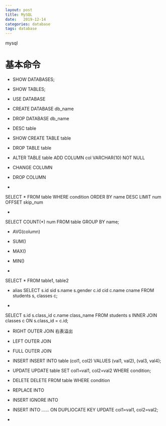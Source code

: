 ```yaml
---
layout: post
title: MySQL
date:   2019-12-14
categories: database
tags: database
---
```


mysql
<!--more-->

# 基本命令

- SHOW DATABASES;
- SHOW TABLES;

- USE DATABASE

- CREATE DATABASE db_name
- DROP DATABASE db_name

- DESC table
- SHOW CREATE TABLE table
- DROP TABLE table

- ALTER TABLE table ADD COLUMN col VARCHAR(10) NOT NULL
- CHANGE COLUMN
- DROP COLUMN

- 
SELECT *
FROM table
WHERE condition
ORDER BY name DESC
LIMIT num OFFSET skip_num

- 
SELECT COUNT(*) num
FROM table
GROUP BY name;

- AVG(column)
- SUM()
- MAX()
- MIN()

- 
SELECT *
FROM table1, table2

- alias
SELECT
  s.id sid
  s.name
  s.gender
  c.id cid
  c.name cname
FROM students s, classes c;

- 
SELECT
  s.id
  s.class_id
  c.name class_name
FROM students s
INNER JOIN classes c
ON s.class_id = c.id;

- RIGHT OUTER JOIN 右表溢出
- LEFT OUTER JOIN
- FULL OUTER JOIN


- INSERT
INSERT INTO table (col1, col2) VALUES (val1, val2), (val3, val4);

- UPDATE
UPDATE table SET col1=val1, col2=val2 WHERE condition;

- DELETE
DELETE FROM table WHERE condition

- REPLACE INTO
- INSERT IGNORE INTO
- INSERT INTO ...... ON DUPLIOCATE KEY UPDATE col1=val1, col2=val2;
- 
